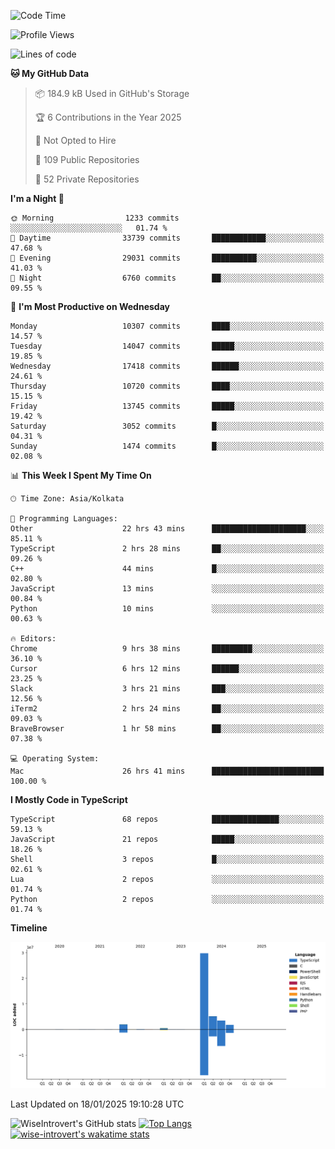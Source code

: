 <!--START_SECTION:waka-->
![Code Time](http://img.shields.io/badge/Code%20Time-2%2C133%20hrs%2010%20mins-blue)

![Profile Views](http://img.shields.io/badge/Profile%20Views-0-blue)

![Lines of code](https://img.shields.io/badge/From%20Hello%20World%20I%27ve%20Written-43.1%20million%20lines%20of%20code-blue)

**🐱 My GitHub Data** 

> 📦 184.9 kB Used in GitHub's Storage 
 > 
> 🏆 6 Contributions in the Year 2025
 > 
> 🚫 Not Opted to Hire
 > 
> 📜 109 Public Repositories 
 > 
> 🔑 52 Private Repositories 
 > 
**I'm a Night 🦉** 

```text
🌞 Morning                1233 commits        ░░░░░░░░░░░░░░░░░░░░░░░░░   01.74 % 
🌆 Daytime                33739 commits       ████████████░░░░░░░░░░░░░   47.68 % 
🌃 Evening                29031 commits       ██████████░░░░░░░░░░░░░░░   41.03 % 
🌙 Night                  6760 commits        ██░░░░░░░░░░░░░░░░░░░░░░░   09.55 % 
```
📅 **I'm Most Productive on Wednesday** 

```text
Monday                   10307 commits       ████░░░░░░░░░░░░░░░░░░░░░   14.57 % 
Tuesday                  14047 commits       █████░░░░░░░░░░░░░░░░░░░░   19.85 % 
Wednesday                17418 commits       ██████░░░░░░░░░░░░░░░░░░░   24.61 % 
Thursday                 10720 commits       ████░░░░░░░░░░░░░░░░░░░░░   15.15 % 
Friday                   13745 commits       █████░░░░░░░░░░░░░░░░░░░░   19.42 % 
Saturday                 3052 commits        █░░░░░░░░░░░░░░░░░░░░░░░░   04.31 % 
Sunday                   1474 commits        █░░░░░░░░░░░░░░░░░░░░░░░░   02.08 % 
```


📊 **This Week I Spent My Time On** 

```text
🕑︎ Time Zone: Asia/Kolkata

💬 Programming Languages: 
Other                    22 hrs 43 mins      █████████████████████░░░░   85.11 % 
TypeScript               2 hrs 28 mins       ██░░░░░░░░░░░░░░░░░░░░░░░   09.26 % 
C++                      44 mins             █░░░░░░░░░░░░░░░░░░░░░░░░   02.80 % 
JavaScript               13 mins             ░░░░░░░░░░░░░░░░░░░░░░░░░   00.84 % 
Python                   10 mins             ░░░░░░░░░░░░░░░░░░░░░░░░░   00.63 % 

🔥 Editors: 
Chrome                   9 hrs 38 mins       █████████░░░░░░░░░░░░░░░░   36.10 % 
Cursor                   6 hrs 12 mins       ██████░░░░░░░░░░░░░░░░░░░   23.25 % 
Slack                    3 hrs 21 mins       ███░░░░░░░░░░░░░░░░░░░░░░   12.56 % 
iTerm2                   2 hrs 24 mins       ██░░░░░░░░░░░░░░░░░░░░░░░   09.03 % 
BraveBrowser             1 hr 58 mins        ██░░░░░░░░░░░░░░░░░░░░░░░   07.38 % 

💻 Operating System: 
Mac                      26 hrs 41 mins      █████████████████████████   100.00 % 
```

**I Mostly Code in TypeScript** 

```text
TypeScript               68 repos            ███████████████░░░░░░░░░░   59.13 % 
JavaScript               21 repos            █████░░░░░░░░░░░░░░░░░░░░   18.26 % 
Shell                    3 repos             █░░░░░░░░░░░░░░░░░░░░░░░░   02.61 % 
Lua                      2 repos             ░░░░░░░░░░░░░░░░░░░░░░░░░   01.74 % 
Python                   2 repos             ░░░░░░░░░░░░░░░░░░░░░░░░░   01.74 % 
```



**Timeline**

![Lines of Code chart](https://raw.githubusercontent.com/wise-introvert/wise-introvert/master/assets/bar_graph.png)


 Last Updated on 18/01/2025 19:10:28 UTC
<!--END_SECTION:waka-->

![WiseIntrovert's GitHub stats](https://github-readme-stats.vercel.app/api?username=wise-introvert&count_private=true&show_icons=true)
[![Top Langs](https://github-readme-stats.vercel.app/api/top-langs/?username=wise-introvert&langs_count=10)](https://github.com/anuraghazra/github-readme-stats)
[![wise-introvert's wakatime stats](https://github-readme-stats.vercel.app/api/wakatime?username=wiseintrovert)](https://github.com/anuraghazra/github-readme-stats)
